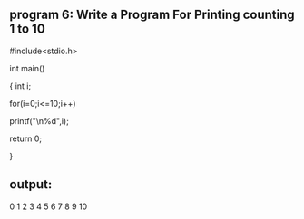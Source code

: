 ## program 6: Write a Program For Printing counting 1 to 10

#include<stdio.h>

int main()

{
int i;

for(i=0;i<=10;i++)

printf("\n%d",i);

return 0;

}
## output:

0
1
2
3
4
5
6
7
8
9
10

